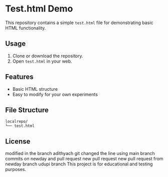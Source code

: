 # Test.html Demo

This repository contains a simple `test.html` file for demonstrating basic HTML functionality.

## Usage

1. Clone or download the repository.
2. Open `test.html` in your web.

## Features

- Basic HTML structure
- Easy to modify for your own experiments

## File Structure

```
localrepo/
└── test.html
```

## License
modified in the branch adithyach
git changed the line using main branch
commits on newday and pull request
new pull request
new pull request from newday branch
udupi branch
This project is for educational and testing purposes.
